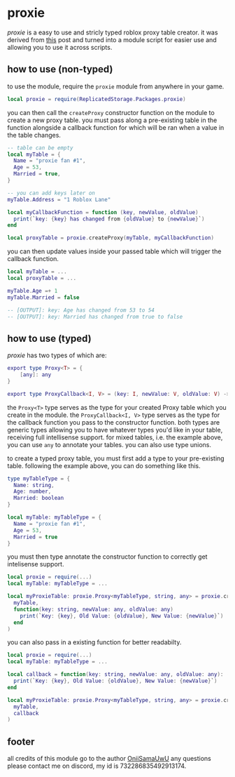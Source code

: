 # proxie
*proxie* is a easy to use and stricly typed roblox proxy table creator. it was derived from [this](https://devforum.roblox.com/t/metatable-and-proxy-table-help/3086359/2) post and turned into a module script for easier use and allowing you to use it across scripts.

## how to use (non-typed)
to use the module, require the `proxie` module from anywhere in your game.
```lua
local proxie = require(ReplicatedStorage.Packages.proxie)
```
you can then call the `createProxy` constructor function on the module to create a new proxy table. you must pass along a pre-existing table in the function alongside a callback function for which will be ran when a value in the table changes.
```lua
-- table can be empty 
local myTable = { 
  Name = "proxie fan #1",
  Age = 53,
  Married = true,
}

-- you can add keys later on
myTable.Address = "1 Roblox Lane"

local myCallbackFunction = function (key, newValue, oldValue)
  print(`key: {key} has changed from {oldValue} to {newValue}`)
end

local proxyTable = proxie.createProxy(myTable, myCallbackFunction)
```
you can then update values inside your passed table which will trigger the callback function.
```lua
local myTable = ...
local proxyTable = ...

myTable.Age =+ 1
myTable.Married = false

-- [OUTPUT]: key: Age has changed from 53 to 54
-- [OUTPUT]: key: Married has changed from true to false

```
## how to use (typed)
*proxie* has two types of which are:
```lua
export type Proxy<T> = {
	[any]: any
}

export type ProxyCallback<I, V> = (key: I, newValue: V, oldValue: V) -> ()
```
the `Proxy<T>` type serves as the type for your created Proxy table which you create in the module. the `ProxyCallback<I, V>` type serves as the type for the callback function you pass to the constructor function. both types are generic types allowing you to have whatever types you'd like in your table, receiving full intellisense support. for mixed tables, i.e. the example above, you can use `any` to annotate your tables. you can also use type unions.

to create a typed proxy table, you must first add a type to your pre-existing table. following the example above, you can do something like this.
```lua
type myTableType = {
  Name: string,
  Age: number,
  Married: boolean
}

local myTable: myTableType = {
  Name = "proxie fan #1",
  Age = 53,
  Married = true
}
```
you must then type annotate the constructor function to correctly get intelisense support.
```lua
local proxie = require(...)
local myTable: myTableType = ...

local myProxieTable: proxie.Proxy<myTableType, string, any> = proxie.createProxy(
  myTable,
  function(key: string, newValue: any, oldValue: any)
    print(`Key: {key}, Old Value: {oldValue}, New Value: {newValue}`)
  end
)
```
you can also pass in a existing function for better readabilty.
```lua
local proxie = require(...)
local myTable: myTableType = ...

local callback = function(key: string, newValue: any, oldValue: any): ()
  print(`Key: {key}, Old Value: {oldValue}, New Value: {newValue}`)
end

local myProxieTable: proxie.Proxy<myTableType, string, any> = proxie.createProxy(
  myTable,
  callback
)
```
## footer
all credits of this module go to the author [OniiSamaUwU](https://www.roblox.com/users/profile?username=OniiSamaUwU)
any questions please contact me on discord, my id is 732286835492913174. 




